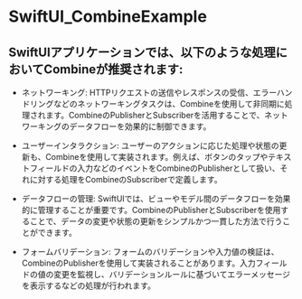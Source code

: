 # SwiftUI_CombineExample

## SwiftUIアプリケーションでは、以下のような処理においてCombineが推奨されます:

- ネットワーキング:
HTTPリクエストの送信やレスポンスの受信、エラーハンドリングなどのネットワーキングタスクは、Combineを使用して非同期に処理されます。CombineのPublisherとSubscriberを活用することで、ネットワーキングのデータフローを効果的に制御できます。

- ユーザーインタラクション:
ユーザーのアクションに応じた処理や状態の更新も、Combineを使用して実装されます。例えば、ボタンのタップやテキストフィールドの入力などのイベントをCombineのPublisherとして扱い、それに対する処理をCombineのSubscriberで定義します。

- データフローの管理:
SwiftUIでは、ビューやモデル間のデータフローを効果的に管理することが重要です。CombineのPublisherとSubscriberを使用することで、データの変更や状態の更新をシンプルかつ一貫した方法で行うことができます。

- フォームバリデーション:
フォームのバリデーションや入力値の検証は、CombineのPublisherを使用して実装されることがあります。入力フィールドの値の変更を監視し、バリデーションルールに基づいてエラーメッセージを表示するなどの処理が行われます。
